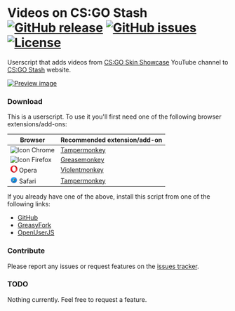 # Videos on CS:GO Stash [![GitHub release](https://img.shields.io/github/release/HatScripts/VideosOnCSGOStash.svg)](https://github.com/HatScripts/VideosOnCSGOStash/releases/latest) [![GitHub issues](https://img.shields.io/github/issues/HatScripts/VideosOnCSGOStash.svg)](https://github.com/HatScripts/VideosOnCSGOStash/issues) [![License](https://img.shields.io/github/license/HatScripts/VideosOnCSGOStash.svg?maxAge=2592000)](https://github.com/HatScripts/VideosOnCSGOStash/blob/master/LICENSE.md)

Userscript that adds videos from [CS:GO Skin Showcase](https://www.youtube.com/user/ffffinal) YouTube channel to [CS:GO Stash](csgostash.com) website.

[![Preview image](http://i.imgur.com/3BX5QcI.gif)](http://i.imgur.com/3BX5QcI.gifv)

### Download
This is a userscript. To use it you'll first need one of the following browser extensions/add-ons:

Browser | Recommended extension/add-on
--------|-----------------------------
![Icon](https://github.com/alrra/browser-logos/raw/master/chrome/chrome_16x16.png) Chrome  | [Tampermonkey](https://chrome.google.com/webstore/detail/tampermonkey/dhdgffkkebhmkfjojejmpbldmpobfkfo)
![Icon](https://github.com/alrra/browser-logos/raw/master/firefox/firefox_16x16.png) Firefox | [Greasemonkey](https://addons.mozilla.org/firefox/addon/greasemonkey/)
![Icon](https://github.com/alrra/browser-logos/raw/master/opera/opera_16x16.png) Opera   | [Violentmonkey](https://addons.opera.com/en/extensions/details/violent-monkey/)
![Icon](https://github.com/alrra/browser-logos/raw/master/safari/safari_16x16.png) Safari | [Tampermonkey](https://safari.tampermonkey.net/tampermonkey.safariextz)

If you already have one of the above, install this script from one of the following links:
* [GitHub](https://github.com/HatScripts/VideosOnCSGOStash/raw/master/videos-on-csgo-stash.user.js)
* [GreasyFork](https://greasyfork.org/scripts/16668-videos-on-cs-go-stash/code/Videos%20on%20CS:GO%20Stash.user.js)
* [OpenUserJS](https://openuserjs.org/install/HatScripts/Videos_on_CSGO_Stash.user.js)

### Contribute
Please report any issues or request features on the [issues tracker](https://github.com/HatScripts/VideosOnCSGOStash/issues).

### TODO
Nothing currently. Feel free to request a feature.